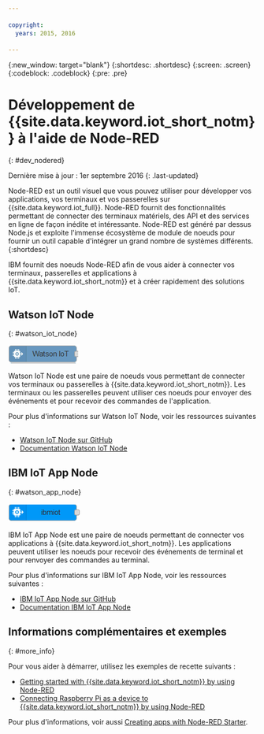 ```yaml
---

copyright:
  years: 2015, 2016

---
```


{:new_window: target="blank"}
{:shortdesc: .shortdesc}
{:screen: .screen}
{:codeblock: .codeblock}
{:pre: .pre}

# Développement de {{site.data.keyword.iot_short_notm}} à l'aide de Node-RED
{: #dev_nodered}

Dernière mise à jour : 1er septembre 2016
{: .last-updated}

Node-RED est un outil visuel que vous pouvez utiliser pour développer vos applications, vos terminaux et vos passerelles sur {{site.data.keyword.iot_full}}. Node-RED fournit des fonctionnalités permettant de connecter des terminaux matériels, des API et des services en ligne de façon inédite et intéressante. Node-RED est généré par dessus Node.js et exploite l'immense écosystème de module de noeuds pour fournir un outil capable d'intégrer un grand nombre de systèmes différents.
{:shortdesc}

IBM fournit des noeuds Node-RED afin de vous aider à connecter vos terminaux, passerelles et applications à {{site.data.keyword.iot_short_notm}} et à créer rapidement des solutions IoT.


## Watson IoT Node   
{: #watson_iot_node}  

![Image Watson IoT Node](../images/node-red-watson.png "Image Watson IoT Node")


Watson IoT Node est une paire de noeuds vous permettant de connecter vos terminaux ou passerelles à {{site.data.keyword.iot_short_notm}}. Les terminaux ou les passerelles peuvent utiliser ces noeuds pour envoyer des événements et pour recevoir des commandes de l'application.

Pour plus d'informations sur Watson IoT Node, voir les ressources suivantes :

- [Watson IoT Node sur GitHub](https://github.com/ibm-watson-iot/iot-nodered/tree/master/node-red-contrib-ibm-watson-iot)
- [Documentation Watson IoT Node](https://www.npmjs.com/package/node-red-contrib-ibm-watson-iot)


## IBM IoT App Node  
{: #watson_app_node}  


![Image IBM IoT App Node](../images/node-red-ibmiot.png "Image IBM IoT App Node")

IBM IoT App Node est une paire de noeuds permettant de connecter vos applications à {{site.data.keyword.iot_short_notm}}. Les applications peuvent utiliser les noeuds pour recevoir des événements de terminal et pour renvoyer des commandes au terminal.

Pour plus d'informations sur IBM IoT App Node, voir les ressources suivantes :

- [IBM IoT App Node sur GitHub](https://github.com/ibm-watson-iot/iot-nodered/tree/master/node-red-contrib-scx-ibmiotapp)
- [Documentation IBM IoT App Node](http://flows.nodered.org/node/node-red-contrib-scx-ibmiotapp)


## Informations complémentaires et exemples   
{: #more_info}


Pour vous aider à démarrer, utilisez les exemples de recette suivants :
- [Getting started with {{site.data.keyword.iot_short_notm}} by using Node-RED](https://developer.ibm.com/recipes/tutorials/getting-started-with-watson-iot-platform-using-node-red/)
- [Connecting Raspberry Pi as a device to {{site.data.keyword.iot_short_notm}} by using Node-RED](https://developer.ibm.com/recipes/tutorials/deploy-watson-iot-node-on-raspberry-pi/)

Pour plus d'informations, voir aussi [Creating apps with Node-RED Starter](https://console.ng.bluemix.net/docs/starters/Node-RED/nodered.html#nodered).
